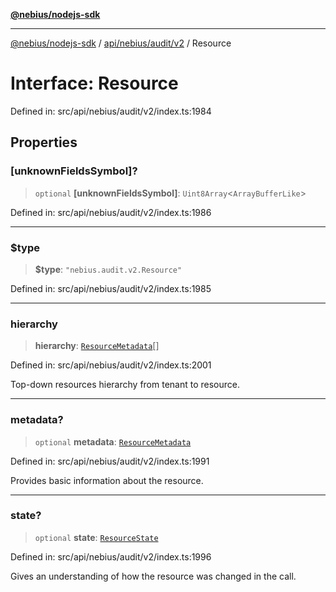 [**@nebius/nodejs-sdk**](../../../../../README.md)

***

[@nebius/nodejs-sdk](../../../../../README.md) / [api/nebius/audit/v2](../README.md) / Resource

# Interface: Resource

Defined in: src/api/nebius/audit/v2/index.ts:1984

## Properties

### \[unknownFieldsSymbol\]?

> `optional` **\[unknownFieldsSymbol\]**: `Uint8Array`\<`ArrayBufferLike`\>

Defined in: src/api/nebius/audit/v2/index.ts:1986

***

### $type

> **$type**: `"nebius.audit.v2.Resource"`

Defined in: src/api/nebius/audit/v2/index.ts:1985

***

### hierarchy

> **hierarchy**: [`ResourceMetadata`](ResourceMetadata.md)[]

Defined in: src/api/nebius/audit/v2/index.ts:2001

Top-down resources hierarchy from tenant to resource.

***

### metadata?

> `optional` **metadata**: [`ResourceMetadata`](ResourceMetadata.md)

Defined in: src/api/nebius/audit/v2/index.ts:1991

Provides basic information about the resource.

***

### state?

> `optional` **state**: [`ResourceState`](ResourceState.md)

Defined in: src/api/nebius/audit/v2/index.ts:1996

Gives an understanding of how the resource was changed in the call.
